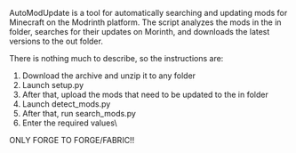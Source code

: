 AutoModUpdate is a tool for automatically searching and updating mods for Minecraft on the Modrinth platform. The script analyzes the mods in the in folder, searches for their updates on Morinth, and downloads the latest versions to the out folder.


There is nothing much to describe, so the instructions are:

1. Download the archive and unzip it to any folder
2. Launch setup.py
3. After that, upload the mods that need to be updated to the in folder
4. Launch detect_mods.py
5. After that, run search_mods.py
6. Enter the required values\

ONLY FORGE TO FORGE/FABRIC!!
